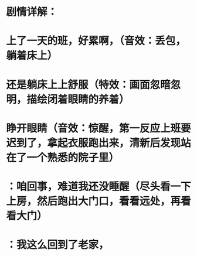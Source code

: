 # 剧情详解：
# 上了一天的班，好累啊，（音效：丢包，躺着床上）
# 还是躺床上上舒服（特效：画面忽暗忽明，描绘闭着眼睛的养着）
# 睁开眼睛（音效：惊醒，第一反应上班要迟到了，拿起衣服跑出来，清新后发现站在了一个熟悉的院子里）
# ：咱回事，难道我还没睡醒（尽头看一下上房，然后跑出大门口，看看远处，再看看大门）
# ：我这么回到了老家，
# 
# 
# 
# 
# 
# 
# 
# 
# 
# 
# 
# 
# 
# 
# 
# 
# 
# 
# 
# 
# 
# 
# 
# 
# 
# 
# 
# 